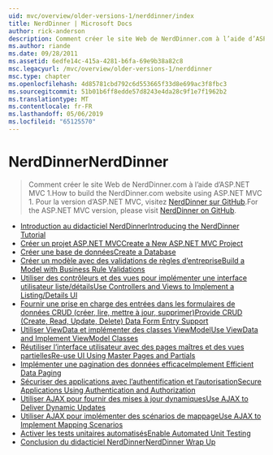 ```yaml
---
uid: mvc/overview/older-versions-1/nerddinner/index
title: NerdDinner | Microsoft Docs
author: rick-anderson
description: Comment créer le site Web de NerdDinner.com à l’aide d’ASP.NET MVC 1. Pour la version d’ASP.NET MVC 3, visitez nerddinner sur GitHub.
ms.author: riande
ms.date: 09/28/2011
ms.assetid: 6edfe14c-415a-4281-b6fa-69e9b38a82c8
msc.legacyurl: /mvc/overview/older-versions-1/nerddinner
msc.type: chapter
ms.openlocfilehash: 4d85781cbd792c6d553665f33d8e699ac3f8fbc3
ms.sourcegitcommit: 51b01b6ff8edde57d8243e4da28c9f1e7f1962b2
ms.translationtype: MT
ms.contentlocale: fr-FR
ms.lasthandoff: 05/06/2019
ms.locfileid: "65125570"
---
```

# <a name="nerddinner"></a><span data-ttu-id="93144-104">NerdDinner</span><span class="sxs-lookup"><span data-stu-id="93144-104">NerdDinner</span></span>

> <span data-ttu-id="93144-105">Comment créer le site Web de NerdDinner.com à l’aide d’ASP.NET MVC 1.</span><span class="sxs-lookup"><span data-stu-id="93144-105">How to build the NerdDinner.com website using ASP.NET MVC 1.</span></span> <span data-ttu-id="93144-106">Pour la version d’ASP.NET MVC, visitez [NerdDinner sur GitHub](https://github.com/AspNetMVPSamples/NerdDinner).</span><span class="sxs-lookup"><span data-stu-id="93144-106">For the ASP.NET MVC version, please visit [NerdDinner on GitHub](https://github.com/AspNetMVPSamples/NerdDinner).</span></span>

- [<span data-ttu-id="93144-107">Introduction au didacticiel NerdDinner</span><span class="sxs-lookup"><span data-stu-id="93144-107">Introducing the NerdDinner Tutorial</span></span>](introducing-the-nerddinner-tutorial.md)
- [<span data-ttu-id="93144-108">Créer un projet ASP.NET MVC</span><span class="sxs-lookup"><span data-stu-id="93144-108">Create a New ASP.NET MVC Project</span></span>](create-a-new-aspnet-mvc-project.md)
- [<span data-ttu-id="93144-109">Créer une base de données</span><span class="sxs-lookup"><span data-stu-id="93144-109">Create a Database</span></span>](create-a-database.md)
- [<span data-ttu-id="93144-110">Créer un modèle avec des validations de règles d’entreprise</span><span class="sxs-lookup"><span data-stu-id="93144-110">Build a Model with Business Rule Validations</span></span>](build-a-model-with-business-rule-validations.md)
- [<span data-ttu-id="93144-111">Utiliser des contrôleurs et des vues pour implémenter une interface utilisateur liste/détails</span><span class="sxs-lookup"><span data-stu-id="93144-111">Use Controllers and Views to Implement a Listing/Details UI</span></span>](use-controllers-and-views-to-implement-a-listingdetails-ui.md)
- [<span data-ttu-id="93144-112">Fournir une prise en charge des entrées dans les formulaires de données CRUD (créer, lire, mettre à jour, supprimer)</span><span class="sxs-lookup"><span data-stu-id="93144-112">Provide CRUD (Create, Read, Update, Delete) Data Form Entry Support</span></span>](provide-crud-create-read-update-delete-data-form-entry-support.md)
- [<span data-ttu-id="93144-113">Utiliser ViewData et implémenter des classes ViewModel</span><span class="sxs-lookup"><span data-stu-id="93144-113">Use ViewData and Implement ViewModel Classes</span></span>](use-viewdata-and-implement-viewmodel-classes.md)
- [<span data-ttu-id="93144-114">Réutiliser l’interface utilisateur avec des pages maîtres et des vues partielles</span><span class="sxs-lookup"><span data-stu-id="93144-114">Re-use UI Using Master Pages and Partials</span></span>](re-use-ui-using-master-pages-and-partials.md)
- [<span data-ttu-id="93144-115">Implémenter une pagination des données efficace</span><span class="sxs-lookup"><span data-stu-id="93144-115">Implement Efficient Data Paging</span></span>](implement-efficient-data-paging.md)
- [<span data-ttu-id="93144-116">Sécuriser des applications avec l’authentification et l’autorisation</span><span class="sxs-lookup"><span data-stu-id="93144-116">Secure Applications Using Authentication and Authorization</span></span>](secure-applications-using-authentication-and-authorization.md)
- [<span data-ttu-id="93144-117">Utiliser AJAX pour fournir des mises à jour dynamiques</span><span class="sxs-lookup"><span data-stu-id="93144-117">Use AJAX to Deliver Dynamic Updates</span></span>](use-ajax-to-deliver-dynamic-updates.md)
- [<span data-ttu-id="93144-118">Utiliser AJAX pour implémenter des scénarios de mappage</span><span class="sxs-lookup"><span data-stu-id="93144-118">Use AJAX to Implement Mapping Scenarios</span></span>](use-ajax-to-implement-mapping-scenarios.md)
- [<span data-ttu-id="93144-119">Activer les tests unitaires automatisés</span><span class="sxs-lookup"><span data-stu-id="93144-119">Enable Automated Unit Testing</span></span>](enable-automated-unit-testing.md)
- [<span data-ttu-id="93144-120">Conclusion du didacticiel NerdDinner</span><span class="sxs-lookup"><span data-stu-id="93144-120">NerdDinner Wrap Up</span></span>](nerddinner-wrap-up.md)
